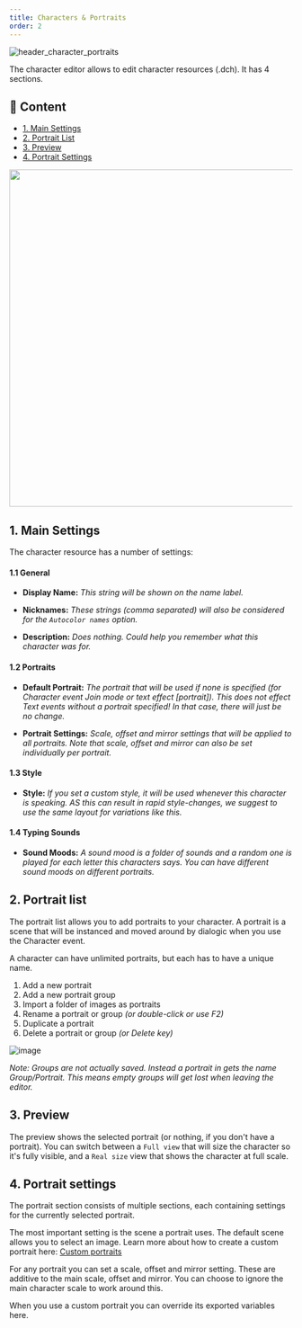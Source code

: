 ```yaml
---
title: Characters & Portraits
order: 2
---
```


![header_character_portraits](/media/headers/character_portraits.png)

The character editor allows to edit character resources (.dch). It has 4 sections.

## 📜 Content
- [1. Main Settings](#1-main-settings)
- [2. Portrait List](#2-portrait-list)
- [3. Preview](#3-preview)
- [4. Portrait Settings](#4-portrait-settings)


<img src="/media/character_editor.png" width="600"/>

## 1. Main Settings

The character resource has a number of settings:

#### 1.1 General

- **Display Name:**
  *This string will be shown on the name label.*

- **Nicknames:**
  *These strings (comma separated) will also be considered for the `Autocolor names` option.*

- **Description:**
  *Does nothing. Could help you remember what this character was for.*

#### 1.2 Portraits

- **Default Portrait:**
  *The portrait that will be used if none is specified (for Character event Join mode or text effect [portrait]). This does not effect Text events without a portrait specified! In that case, there will just be no change.*

- **Portrait Settings:**
  *Scale, offset and mirror settings that will be applied to all portraits. Note that scale, offset and mirror can also be set individually per portrait.*

#### 1.3 Style

- **Style:**
  *If you set a custom style, it will be used whenever this character is speaking. AS this can result in rapid style-changes, we suggest to use the same layout for variations like this.*

#### 1.4 Typing Sounds

- **Sound Moods:**
  *A sound mood is a folder of sounds and a random one is played for each letter this characters says. You can have different sound moods on different portraits.*

## 2. Portrait list

The portrait list allows you to add portraits to your character. A portrait is a scene that will be instanced and moved around by dialogic when you use the Character event.

A character can have unlimited portraits, but each has to have a unique name.

1. Add a new portrait
2. Add a new portrait group
3. Import a folder of images as portraits
4. Rename a portrait or group *(or double-click or use F2)*
5. Duplicate a portrait
6. Delete a portrait or group *(or Delete key)*

![image](/media/portrait_list_buttons.png)

*Note: Groups are not actually saved. Instead a portrait in gets the name Group/Portrait. This means empty groups will get lost when leaving the editor.*

## 3. Preview

The preview shows the selected portrait (or nothing, if you don't have a portrait). You can switch between a `Full view` that will size the character so it's fully visible, and a `Real size` view that shows the character at full scale.  

## 4. Portrait settings

The portrait section consists of multiple sections, each containing settings for the currently selected portrait.

The most important setting is the scene a portrait uses. The default scene allows you to select an image. Learn more about how to create a custom portrait here: [Custom portraits](/documentation/custom-portraits)

For any portrait you can set a scale, offset and mirror setting. These are additive to the main scale, offset and mirror. You can choose to ignore the main character scale to work around this. 

When you use a custom portrait you can override its exported variables here. 
